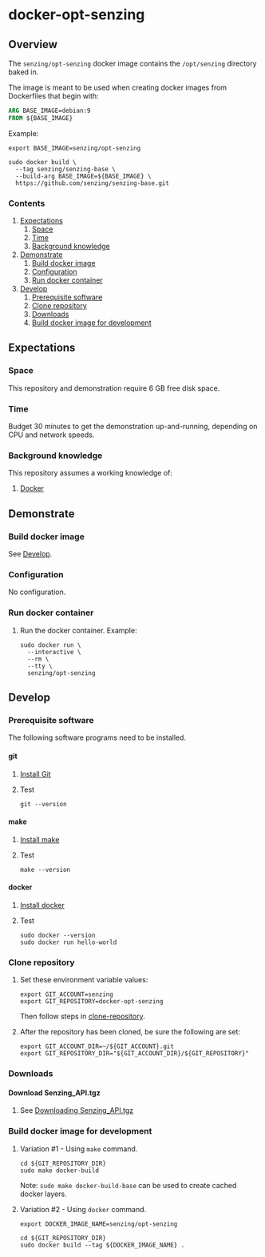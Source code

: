 # docker-opt-senzing

## Overview

The `senzing/opt-senzing` docker image contains the `/opt/senzing` directory baked in.

The image is meant to be used when creating docker images from Dockerfiles that begin with:

```Dockerfile
ARG BASE_IMAGE=debian:9
FROM ${BASE_IMAGE}
```

Example:

```console
export BASE_IMAGE=senzing/opt-senzing

sudo docker build \
  --tag senzing/senzing-base \
  --build-arg BASE_IMAGE=${BASE_IMAGE} \
  https://github.com/senzing/senzing-base.git
```

### Contents

1. [Expectations](#expectations)
    1. [Space](#space)
    1. [Time](#time)
    1. [Background knowledge](#background-knowledge)
1. [Demonstrate](#demonstrate)
    1. [Build docker image](#build-docker-image)
    1. [Configuration](#configuration)
    1. [Run docker container](#run-docker-container)
1. [Develop](#develop)
    1. [Prerequisite software](#prerequisite-software)
    1. [Clone repository](#clone-repository)
    1. [Downloads](#downloads)
    1. [Build docker image for development](#build-docker-image-for-development)

## Expectations

### Space

This repository and demonstration require 6 GB free disk space.

### Time

Budget 30 minutes to get the demonstration up-and-running, depending on CPU and network speeds.

### Background knowledge

This repository assumes a working knowledge of:

1. [Docker](https://github.com/Senzing/knowledge-base/blob/master/WHATIS/docker.md)

## Demonstrate

### Build docker image

See [Develop](#develop).

### Configuration

No configuration.

### Run docker container

1. Run the docker container.  Example:

    ```console
    sudo docker run \
      --interactive \
      --rm \
      --tty \
      senzing/opt-senzing
    ```

## Develop

### Prerequisite software

The following software programs need to be installed.

#### git

1. [Install Git](https://github.com/Senzing/knowledge-base/blob/master/HOWTO/install-git.md)
1. Test

    ```console
    git --version
    ```

#### make

1. [Install make](https://github.com/Senzing/knowledge-base/blob/master/HOWTO/install-make.md)
1. Test

    ```console
    make --version
    ```

#### docker

1. [Install docker](https://github.com/Senzing/knowledge-base/blob/master/HOWTO/install-docker.md)
1. Test

    ```console
    sudo docker --version
    sudo docker run hello-world
    ```

### Clone repository

1. Set these environment variable values:

    ```console
    export GIT_ACCOUNT=senzing
    export GIT_REPOSITORY=docker-opt-senzing
    ```

   Then follow steps in [clone-repository](https://github.com/Senzing/knowledge-base/blob/master/HOWTO/clone-repository.md).

1. After the repository has been cloned, be sure the following are set:

    ```console
    export GIT_ACCOUNT_DIR=~/${GIT_ACCOUNT}.git
    export GIT_REPOSITORY_DIR="${GIT_ACCOUNT_DIR}/${GIT_REPOSITORY}"
    ```

### Downloads

#### Download Senzing_API.tgz

1. See [Downloading Senzing_API.tgz](https://github.com/Senzing/knowledge-base/blob/master/HOWTO/create-senzing-dir.md#downloading-senzing_apitgz)

### Build docker image for development

1. Variation #1 - Using `make` command.

    ```console
    cd ${GIT_REPOSITORY_DIR}
    sudo make docker-build
    ```

    Note: `sudo make docker-build-base` can be used to create cached docker layers.

1. Variation #2 - Using `docker` command.

    ```console
    export DOCKER_IMAGE_NAME=senzing/opt-senzing

    cd ${GIT_REPOSITORY_DIR}
    sudo docker build --tag ${DOCKER_IMAGE_NAME} .
    ```
